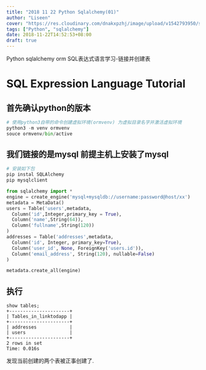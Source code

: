 ```yaml
---
title: "2018 11 22 Python Sqlalchemy(01)"
author: "Liseen"
cover: "https://res.cloudinary.com/dnakxpzhj/image/upload/v1542793950/sql.jpg"
tags: ["Python", "sqlalchemy"]
date: 2018-11-22T14:52:53+08:00
draft: true
---
```


Python sqlalchemy orm SQL表达式语言学习-链接并创建表

<!--more-->

# SQL Expression Language Tutorial

## 首先确认python的版本

```python
# 使用python3自带的命令创建虚拟环境(ormvenv) 为虚拟目录名字并激活虚拟环境
python3 -m venv ormvenv
souce ormvenv/bin/active
```

## 我们链接的是mysql 前提主机上安装了mysql

```python
# 安装如下包
pip instal SQLAlchemy
pip mysqlclient

from sqlalchemy import *
engine = create_engine('mysql+mysqldb://username:password@host/xx')
metadata = MetaData()
users = Table('users',metadata,
  Column('id',Integer,primary_key = True),
  Column('name',String(64)),
  Column('fullname',String(120))
)
addresses = Table('addresses',metadata,
  Column('id', Integer, primary_key=True),
  Column('user_id', None, ForeignKey('users.id')),
  Column('email_address', String(120), nullable=False)
)

metadata.create_all(engine)

```

## 执行

```mysql
show tables;
+----------------------+
| Tables_in_linktodapp |
+----------------------+
| addresses            |
| users                |
+----------------------+
2 rows in set
Time: 0.016s
```

发现当前创建的两个表被正事创建了.
